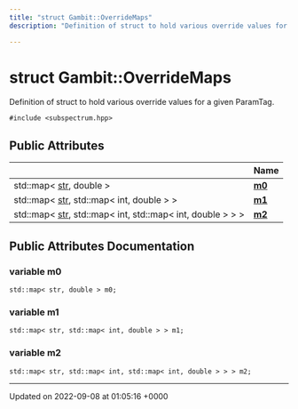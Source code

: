 ```yaml
---
title: "struct Gambit::OverrideMaps"
description: "Definition of struct to hold various override values for a given ParamTag. "

---
```


# struct Gambit::OverrideMaps



Definition of struct to hold various override values for a given ParamTag. 


`#include <subspectrum.hpp>`

## Public Attributes

|                | Name           |
| -------------- | -------------- |
| std::map< [str](/documentation/code/namespaces/namespacegambit/), double > | **[m0](/documentation/code/classes/structgambit_1_1overridemaps/)**  |
| std::map< [str](/documentation/code/namespaces/namespacegambit/), std::map< int, double > > | **[m1](/documentation/code/classes/structgambit_1_1overridemaps/)**  |
| std::map< [str](/documentation/code/namespaces/namespacegambit/), std::map< int, std::map< int, double > > > | **[m2](/documentation/code/classes/structgambit_1_1overridemaps/)**  |

## Public Attributes Documentation

### variable m0

```
std::map< str, double > m0;
```


### variable m1

```
std::map< str, std::map< int, double > > m1;
```


### variable m2

```
std::map< str, std::map< int, std::map< int, double > > > m2;
```


-------------------------------

Updated on 2022-09-08 at 01:05:16 +0000